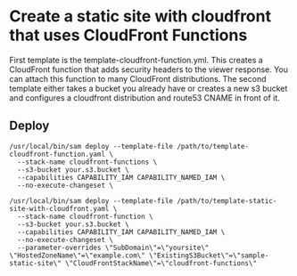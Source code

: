 # Create a static site with cloudfront that uses CloudFront Functions
First template is the template-cloudfront-function.yml. This creates a CloudFront function that adds security headers to the viewer response. 
You can attach this function to many CloudFront distributions. The second template either takes a bucket you already have or creates a new s3 
bucket and configures a cloudfront distribution and route53 CNAME in front of it.

## Deploy
```
/usr/local/bin/sam deploy --template-file /path/to/template-cloudfront-function.yaml \
  --stack-name cloudfront-functions \
  --s3-bucket your.s3.bucket \
  --capabilities CAPABILITY_IAM CAPABILITY_NAMED_IAM \
  --no-execute-changeset \

/usr/local/bin/sam deploy --template-file /path/to/template-static-site-with-cloudfront.yaml \
  --stack-name cloudfront-function \
  --s3-bucket your.s3.bucket \
  --capabilities CAPABILITY_IAM CAPABILITY_NAMED_IAM \
  --no-execute-changeset \
  --parameter-overrides \"SubDomain\"=\"yoursite\" \"HostedZoneName\"=\"example.com\" \"ExistingS3Bucket\"=\"sample-static-site\" \"CloudFrontStackName\"=\"cloudfront-functions\"
```
